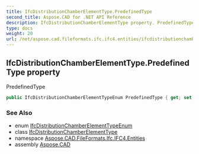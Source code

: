 ```yaml
---
title: IfcDistributionChamberElementType.PredefinedType
second_title: Aspose.CAD for .NET API Reference
description: IfcDistributionChamberElementType property. PredefinedType
type: docs
weight: 20
url: /net/aspose.cad.fileformats.ifc.ifc4.entities/ifcdistributionchamberelementtype/predefinedtype/
---
```

## IfcDistributionChamberElementType.PredefinedType property

PredefinedType

```csharp
public IfcDistributionChamberElementTypeEnum PredefinedType { get; set; }
```

### See Also

* enum [IfcDistributionChamberElementTypeEnum](../../../aspose.cad.fileformats.ifc.ifc4.types/ifcdistributionchamberelementtypeenum/)
* class [IfcDistributionChamberElementType](../)
* namespace [Aspose.CAD.FileFormats.Ifc.IFC4.Entities](../../ifcdistributionchamberelementtype/)
* assembly [Aspose.CAD](../../../)


